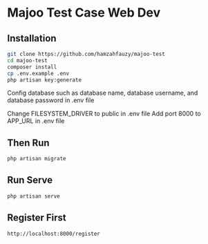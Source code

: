 # Majoo Test Case Web Dev

## Installation

```sh
git clone https://github.com/hamzahfauzy/majoo-test
cd majoo-test
composer install
cp .env.example .env
php artisan key:generate
```

Config database such as database name, database username, and database password in .env file

Change FILESYSTEM_DRIVER to public in .env file
Add port 8000 to APP_URL in .env file

## Then Run

```sh
php artisan migrate
```

## Run Serve
```sh
php artisan serve
```

## Register First
```sh
http://localhost:8000/register
```